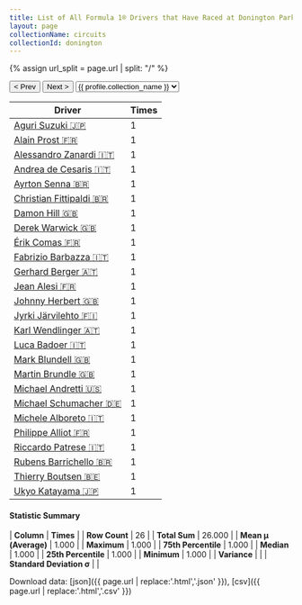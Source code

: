 ```yaml
---
title: List of All Formula 1® Drivers that Have Raced at Donington Park
layout: page
collectionName: circuits
collectionId: donington
---
```


{% assign url_split = page.url | split: "/" %}
<div id="collection-navigation">
<button onclick="selector.options[selector.selectedIndex-1].value && (window.location = selector.options[selector.selectedIndex-1].value);">&lt; Prev</button>
<button onclick="selector.options[selector.selectedIndex+1].value && (window.location = selector.options[selector.selectedIndex+1].value);">Next &gt;</button>
<select id="selector" onchange="this.options[this.selectedIndex].value && (window.location = this.options[this.selectedIndex].value);">
  {% for collectionId in site.data[page.collectionName].refs %}
    {% if collectionId == page.collectionId %}
      {% assign selected = "selected" %}
    {% else %}
      {% assign selected = "" %}
    {% endif %}
    {% assign profile = site.data[page.collectionName][collectionId].profile %}
    <option value="/f1/{{ page.collectionName }}/{{ collectionId }}/{{ url_split[4] }}" {{ selected }}>{{ profile.collection_name }}</option>
  {% endfor %}
</select>
</div>

| Driver | Times |
|--|--|
| [Aguri Suzuki 🇯🇵](/f1/drivers/suzuki) | 1 |
| [Alain Prost 🇫🇷](/f1/drivers/prost) | 1 |
| [Alessandro Zanardi 🇮🇹](/f1/drivers/zanardi) | 1 |
| [Andrea de Cesaris 🇮🇹](/f1/drivers/cesaris) | 1 |
| [Ayrton Senna 🇧🇷](/f1/drivers/senna) | 1 |
| [Christian Fittipaldi 🇧🇷](/f1/drivers/fittipaldi) | 1 |
| [Damon Hill 🇬🇧](/f1/drivers/damon_hill) | 1 |
| [Derek Warwick 🇬🇧](/f1/drivers/warwick) | 1 |
| [Érik Comas 🇫🇷](/f1/drivers/comas) | 1 |
| [Fabrizio Barbazza 🇮🇹](/f1/drivers/barbazza) | 1 |
| [Gerhard Berger 🇦🇹](/f1/drivers/berger) | 1 |
| [Jean Alesi 🇫🇷](/f1/drivers/alesi) | 1 |
| [Johnny Herbert 🇬🇧](/f1/drivers/herbert) | 1 |
| [Jyrki Järvilehto 🇫🇮](/f1/drivers/lehto) | 1 |
| [Karl Wendlinger 🇦🇹](/f1/drivers/wendlinger) | 1 |
| [Luca Badoer 🇮🇹](/f1/drivers/badoer) | 1 |
| [Mark Blundell 🇬🇧](/f1/drivers/blundell) | 1 |
| [Martin Brundle 🇬🇧](/f1/drivers/brundle) | 1 |
| [Michael Andretti 🇺🇸](/f1/drivers/andretti) | 1 |
| [Michael Schumacher 🇩🇪](/f1/drivers/michael_schumacher) | 1 |
| [Michele Alboreto 🇮🇹](/f1/drivers/alboreto) | 1 |
| [Philippe Alliot 🇫🇷](/f1/drivers/alliot) | 1 |
| [Riccardo Patrese 🇮🇹](/f1/drivers/patrese) | 1 |
| [Rubens Barrichello 🇧🇷](/f1/drivers/barrichello) | 1 |
| [Thierry Boutsen 🇧🇪](/f1/drivers/boutsen) | 1 |
| [Ukyo Katayama 🇯🇵](/f1/drivers/katayama) | 1 |

#### Statistic Summary

| **Column** | **Times** |
| **Row Count** | 26 |
| **Total Sum** | 26.000 |
| **Mean μ (Average)** | 1.000 |
| **Maximum** | 1.000 |
| **75th Percentile** | 1.000 |
| **Median** | 1.000 |
| **25th Percentile** | 1.000 |
| **Minimum** | 1.000 |
| **Variance** |  |
| **Standard Deviation σ** |  |

Download data: [json]({{ page.url | replace:'.html','.json' }}), [csv]({{ page.url | replace:'.html','.csv' }})
